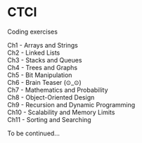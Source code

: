 # CTCI
Coding exercises

Ch1 - Arrays and Strings <br />
Ch2 - Linked Lists <br />
Ch3 - Stacks and Queues <br />
Ch4 - Trees and Graphs <br />
Ch5 - Bit Manipulation <br />
Ch6 - Brain Teaser (⊙_⊙)  <br />
Ch7 - Mathematics and Probability <br />
Ch8 - Object-Oriented Design <br />
Ch9 - Recursion and Dynamic Programming <br />
Ch10 - Scalability and Memory Limits <br />
Ch11 - Sorting and Searching <br />

To be continued...
